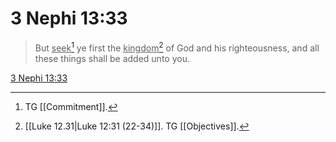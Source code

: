 # 3 Nephi 13:33

> But <u>seek</u>[^a] ye first the <u>kingdom</u>[^b] of God and his righteousness, and all these things shall be added unto you.

[3 Nephi 13:33](https://www.churchofjesuschrist.org/study/scriptures/bofm/3-ne/13?lang=eng&id=p33#p33)


[^a]: TG [[Commitment]].
[^b]: [[Luke 12.31|Luke 12:31 (22-34)]]. TG [[Objectives]].
